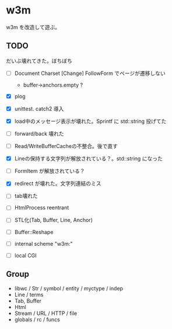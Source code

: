 # w3m

w3m を改造して遊ぶ。

## TODO

だいぶ壊れてきた。ぼちぼち

* [ ] Document Charset [Change] FollowForm でページが遷移しない
    * buffer->anchors.empty ?

* [x] plog
* [x] unittest. catch2 導入
* [x] load中のメッセージ表示が壊れた。Sprintf に std::string 投げてた
* [ ] forward/back 壊れた
* [ ] Read/WriteBufferCacheの不整合。後で直す
* [x] Lineの保持する文字列が解放されている？。std::string になった
* [ ] FormItem が解放されている？
* [x] redirect が壊れた。文字列連結のミス
* [ ] tab壊れた
* [ ] HtmlProcess reentrant
* [ ] STL化(Tab, Buffer, Line, Anchor)
* [ ] Buffer::Reshape
* [ ] internal scheme "w3m:"
* [ ] local CGI

## Group

* libwc / Str / symbol / entity / myctype / indep
* Line / terms
* Tab, Buffer
* Html
* Stream / URL / HTTP / file
* globals / rc / funcs
